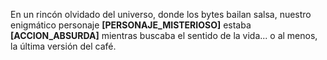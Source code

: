 En un rincón olvidado del universo, donde los bytes bailan salsa, nuestro enigmático personaje **[PERSONAJE_MISTERIOSO]** 
estaba **[ACCION_ABSURDA]** mientras buscaba el sentido de la vida... o al menos, la última versión del café.

